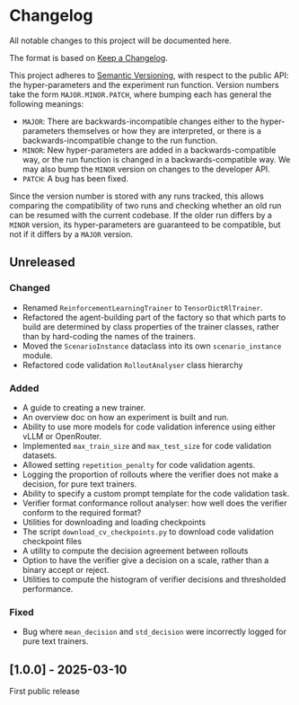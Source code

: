 # Changelog

All notable changes to this project will be documented here.

The format is based on [Keep a Changelog](https://keepachangelog.com/en/1.1.0/).

This project adheres to [Semantic Versioning](https://semver.org/spec/v2.0.0.html), with
respect to the public API: the hyper-parameters and the experiment run function. Version
numbers take the form `MAJOR.MINOR.PATCH`, where bumping each has general the following
meanings:

- `MAJOR`: There are backwards-incompatible changes either to the hyper-parameters
  themselves or how they are interpreted, or there is a backwards-incompatible change to
  the run function.
- `MINOR`: New hyper-parameters are added in a backwards-compatible way, or the run
  function is changed in a backwards-compatible way. We may also bump the `MINOR`
  version on changes to the developer API.
- `PATCH`: A bug has been fixed.

Since the version number is stored with any runs tracked, this allows comparing the
compatibility of two runs and checking whether an old run can be resumed with the
current codebase. If the older run differs by a `MINOR` version, its hyper-parameters
are guaranteed to be compatible, but not if it differs by a `MAJOR` version.

## Unreleased

### Changed

- Renamed `ReinforcementLearningTrainer` to `TensorDictRlTrainer`.
- Refactored the agent-building part of the factory so that which parts to build are
  determined by class properties of the trainer classes, rather than by hard-coding the
  names of the trainers.
- Moved the `ScenarioInstance` dataclass into its own `scenario_instance` module.
- Refactored code validation `RolloutAnalyser` class hierarchy


### Added

- A guide to creating a new trainer.
- An overview doc on how an experiment is built and run.
- Ability to use more models for code validation inference using either vLLM or
  OpenRouter.
- Implemented `max_train_size` and `max_test_size` for code validation datasets.
- Allowed setting `repetition_penalty` for code validation agents.
- Logging the proportion of rollouts where the verifier does not make a decision, for
  pure text trainers.
- Ability to specify a custom prompt template for the code validation task.
- Verifier format conformance rollout analyser: how well does the verifier conform to
  the required format?
- Utilities for downloading and loading checkpoints
- The script `download_cv_checkpoints.py` to download code validation checkpoint files
- A utility to compute the decision agreement between rollouts
- Option to have the verifier give a decision on a scale, rather than a binary accept or
  reject.
- Utilities to compute the histogram of verifier decisions and thresholded performance.


### Fixed

- Bug where `mean_decision` and `std_decision` were incorrectly logged for pure text
  trainers.


## [1.0.0] - 2025-03-10

First public release
